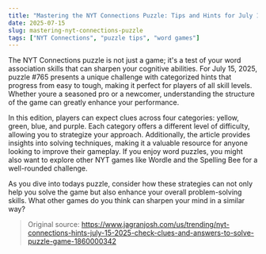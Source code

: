 ```yaml
---
title: "Mastering the NYT Connections Puzzle: Tips and Hints for July 15, 2025"
date: 2025-07-15
slug: mastering-nyt-connections-puzzle
tags: ["NYT Connections", "puzzle tips", "word games"]
---
```


The NYT Connections puzzle is not just a game; it's a test of your word association skills that can sharpen your cognitive abilities. For July 15, 2025, puzzle #765 presents a unique challenge with categorized hints that progress from easy to tough, making it perfect for players of all skill levels. Whether youre a seasoned pro or a newcomer, understanding the structure of the game can greatly enhance your performance.

In this edition, players can expect clues across four categories: yellow, green, blue, and purple. Each category offers a different level of difficulty, allowing you to strategize your approach. Additionally, the article provides insights into solving techniques, making it a valuable resource for anyone looking to improve their gameplay. If you enjoy word puzzles, you might also want to explore other NYT games like Wordle and the Spelling Bee for a well-rounded challenge.

As you dive into todays puzzle, consider how these strategies can not only help you solve the game but also enhance your overall problem-solving skills. What other games do you think can sharpen your mind in a similar way?
> Original source: https://www.jagranjosh.com/us/trending/nyt-connections-hints-july-15-2025-check-clues-and-answers-to-solve-puzzle-game-1860000342
